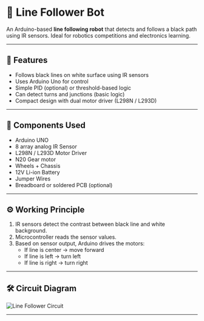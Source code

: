 # 🤖 Line Follower Bot

An Arduino-based **line following robot** that detects and follows a black path using IR sensors. Ideal for robotics competitions and electronics learning.

---

## 🧠 Features

- Follows black lines on white surface using IR sensors
- Uses Arduino Uno for control
- Simple PID (optional) or threshold-based logic
- Can detect turns and junctions (basic logic)
- Compact design with dual motor driver (L298N / L293D)

---

## 🔌 Components Used

- Arduino UNO
- 8 array analog IR Sensor
- L298N / L293D Motor Driver
- N20 Gear motor
- Wheels + Chassis
- 12V Li-ion Battery
- Jumper Wires
- Breadboard or soldered PCB (optional)

---

## ⚙️ Working Principle

1. IR sensors detect the contrast between black line and white background.
2. Microcontroller reads the sensor values.
3. Based on sensor output, Arduino drives the motors:
   - If line is center → move forward
   - If line is left → turn left
   - If line is right → turn right

---

## 🛠 Circuit Diagram

![Line Follower Circuit](./images/line-follower-circuit.png)

---
